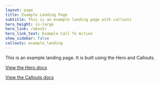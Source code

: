 ```yaml
---
layout: page
title: Example Landing Page
subtitle: This is an example landing page with callouts
hero_height: is-large
hero_link: /about/
hero_link_text: Example Call To Action
show_sidebar: false
callouts: example_landing
---
```


This is an example landing page. It is built using the Hero and Callouts.

[View the Hero docs](/bulma-clean-theme/docs/pages/hero/)

[View the Callouts docs](/bulma-clean-theme/docs/page-components/callouts)
